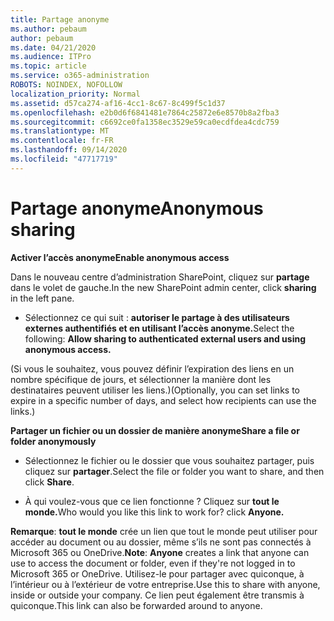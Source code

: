 ```yaml
---
title: Partage anonyme
ms.author: pebaum
author: pebaum
ms.date: 04/21/2020
ms.audience: ITPro
ms.topic: article
ms.service: o365-administration
ROBOTS: NOINDEX, NOFOLLOW
localization_priority: Normal
ms.assetid: d57ca274-af16-4cc1-8c67-8c499f5c1d37
ms.openlocfilehash: e2b0d6f6841481e7864c25872e6e8570b8a2fba3
ms.sourcegitcommit: c6692ce0fa1358ec3529e59ca0ecdfdea4cdc759
ms.translationtype: MT
ms.contentlocale: fr-FR
ms.lasthandoff: 09/14/2020
ms.locfileid: "47717719"
---
```

# <a name="anonymous-sharing"></a><span data-ttu-id="a760d-102">Partage anonyme</span><span class="sxs-lookup"><span data-stu-id="a760d-102">Anonymous sharing</span></span>

 <span data-ttu-id="a760d-103">**Activer l’accès anonyme**</span><span class="sxs-lookup"><span data-stu-id="a760d-103">**Enable anonymous access**</span></span>
  
<span data-ttu-id="a760d-104">Dans le nouveau centre d’administration SharePoint, cliquez sur **partage** dans le volet de gauche.</span><span class="sxs-lookup"><span data-stu-id="a760d-104">In the new SharePoint admin center, click **sharing** in the left pane.</span></span> 
  
- <span data-ttu-id="a760d-105">Sélectionnez ce qui suit : **autoriser le partage à des utilisateurs externes authentifiés et en utilisant l’accès anonyme.**</span><span class="sxs-lookup"><span data-stu-id="a760d-105">Select the following: **Allow sharing to authenticated external users and using anonymous access.**</span></span>
  
<span data-ttu-id="a760d-106">(Si vous le souhaitez, vous pouvez définir l’expiration des liens en un nombre spécifique de jours, et sélectionner la manière dont les destinataires peuvent utiliser les liens.)</span><span class="sxs-lookup"><span data-stu-id="a760d-106">(Optionally, you can set links to expire in a specific number of days, and select how recipients can use the links.)</span></span>
    
 <span data-ttu-id="a760d-107">**Partager un fichier ou un dossier de manière anonyme**</span><span class="sxs-lookup"><span data-stu-id="a760d-107">**Share a file or folder anonymously**</span></span>
  
- <span data-ttu-id="a760d-108">Sélectionnez le fichier ou le dossier que vous souhaitez partager, puis cliquez sur **partager**.</span><span class="sxs-lookup"><span data-stu-id="a760d-108">Select the file or folder you want to share, and then click **Share**.</span></span> 
    
- <span data-ttu-id="a760d-109">À qui voulez-vous que ce lien fonctionne ? Cliquez sur **tout le monde.**</span><span class="sxs-lookup"><span data-stu-id="a760d-109">Who would you like this link to work for? click **Anyone.**</span></span>
  
 <span data-ttu-id="a760d-110">**Remarque**: **tout le monde** crée un lien que tout le monde peut utiliser pour accéder au document ou au dossier, même s’ils ne sont pas connectés à Microsoft 365 ou OneDrive.</span><span class="sxs-lookup"><span data-stu-id="a760d-110">**Note**: **Anyone** creates a link that anyone can use to access the document or folder, even if they're not logged in to Microsoft 365 or OneDrive.</span></span> <span data-ttu-id="a760d-111">Utilisez-le pour partager avec quiconque, à l’intérieur ou à l’extérieur de votre entreprise.</span><span class="sxs-lookup"><span data-stu-id="a760d-111">Use this to share with anyone, inside or outside your company.</span></span> <span data-ttu-id="a760d-112">Ce lien peut également être transmis à quiconque.</span><span class="sxs-lookup"><span data-stu-id="a760d-112">This link can also be forwarded around to anyone.</span></span> 
    

